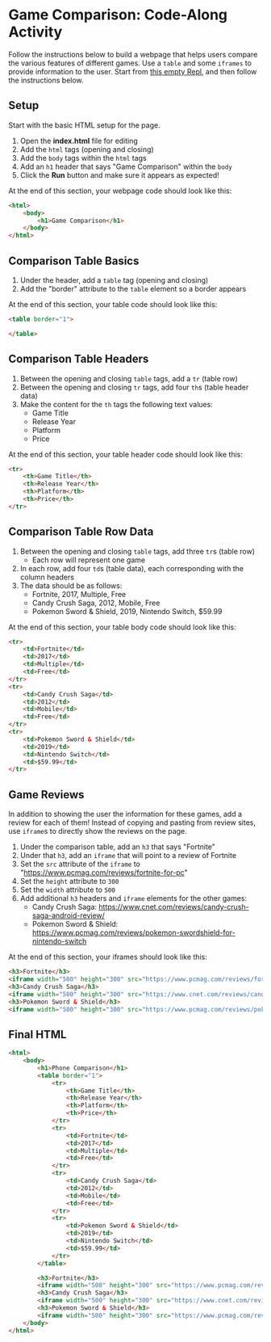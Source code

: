 # Game Comparison: Code-Along Activity
Follow the instructions below to build a webpage that helps users compare the various features of different games. Use a `table` and some `iframes` to provide information to the user. Start from [this empty Repl](https://replit.com/@HylandOutreach/EmptyWeb#index.html), and then follow the instructions below.

## Setup
Start with the basic HTML setup for the page.

1. Open the **index.html** file for editing
1. Add the `html` tags (opening and closing)
1. Add the `body` tags within the `html` tags
1. Add an `h1` header that says "Game Comparison" within the `body`
1. Click the **Run** button and make sure it appears as expected!

At the end of this section, your webpage code should look like this:
```html
<html>
    <body>
        <h1>Game Comparison</h1>
    </body>
</html>
```

## Comparison Table Basics
1. Under the header, add a `table` tag (opening and closing)
1. Add the "border" attribute to the `table` element so a border appears

At the end of this section, your table code should look like this:
```html
<table border="1">

</table>
```

## Comparison Table Headers
1. Between the opening and closing `table` tags, add a `tr` (table row)
1. Between the opening and closing `tr` tags, add four `th`s (table header data)
1. Make the content for the `th` tags the following text values:
    - Game Title
    - Release Year
    - Platform
    - Price

At the end of this section, your table header code should look like this:
```html
<tr>
    <th>Game Title</th>
    <th>Release Year</th>
    <th>Platform</th>
    <th>Price</th>
</tr>
```

## Comparison Table Row Data
1. Between the opening and closing `table` tags, add three `tr`s (table row)
    - Each row will represent one game
1. In each row, add four `td`s (table data), each corresponding with the column headers
1. The data should be as follows:
    - Fortnite, 2017, Multiple, Free
    - Candy Crush Saga, 2012, Mobile, Free
    - Pokemon Sword & Shield, 2019, Nintendo Switch, $59.99

At the end of this section, your table body code should look like this:
```html
<tr>
    <td>Fortnite</td>
    <td>2017</td>
    <td>Multiple</td>
    <td>Free</td>
</tr>
<tr>
    <td>Candy Crush Saga</td>
    <td>2012</td>
    <td>Mobile</td>
    <td>Free</td>
</tr>
<tr>
    <td>Pokemon Sword & Shield</td>
    <td>2019</td>
    <td>Nintendo Switch</td>
    <td>$59.99</td>
</tr>
```

## Game Reviews
In addition to showing the user the information for these games, add a review for each of them! Instead of copying and pasting from review sites, use `iframe`s to directly show the reviews on the page.

1. Under the comparison table, add an `h3` that says "Fortnite"
1. Under that `h3`, add an `iframe` that will point to a review of Fortnite
1. Set the `src` attribute of the `iframe` to "https://www.pcmag.com/reviews/fortnite-for-pc"
1. Set the `height` attribute to `300`
1. Set the `width` attribute to `500`
1. Add additional `h3` headers and `iframe` elements for the other games:
    - Candy Crush Saga: https://www.cnet.com/reviews/candy-crush-saga-android-review/
    - Pokemon Sword & Shield: https://www.pcmag.com/reviews/pokemon-swordshield-for-nintendo-switch

At the end of this section, your iframes should look like this:
```html
<h3>Fortnite</h3>
<iframe width="500" height="300" src="https://www.pcmag.com/reviews/fortnite-for-pc"></iframe>
<h3>Candy Crush Saga</h3>
<iframe width="500" height="300" src="https://www.cnet.com/reviews/candy-crush-saga-android-review/"></iframe>
<h3>Pokemon Sword & Shield</h3>
<iframe width="500" height="300" src="https://www.pcmag.com/reviews/pokemon-swordshield-for-nintendo-switch"></iframe>
```

## Final HTML
```html
<html>
    <body>
        <h1>Phone Comparison</h1>
        <table border="1">
            <tr>
                <th>Game Title</th>
                <th>Release Year</th>
                <th>Platform</th>
                <th>Price</th>
            </tr>
            <tr>
                <td>Fortnite</td>
                <td>2017</td>
                <td>Multiple</td>
                <td>Free</td>
            </tr>
            <tr>
                <td>Candy Crush Saga</td>
                <td>2012</td>
                <td>Mobile</td>
                <td>Free</td>
            </tr>
            <tr>
                <td>Pokemon Sword & Shield</td>
                <td>2019</td>
                <td>Nintendo Switch</td>
                <td>$59.99</td>
            </tr>
        </table>

        <h3>Fortnite</h3>
        <iframe width="500" height="300" src="https://www.pcmag.com/reviews/fortnite-for-pc"></iframe>
        <h3>Candy Crush Saga</h3>
        <iframe width="500" height="300" src="https://www.cnet.com/reviews/candy-crush-saga-android-review/"></iframe>
        <h3>Pokemon Sword & Shield</h3>
        <iframe width="500" height="300" src="https://www.pcmag.com/reviews/pokemon-swordshield-for-nintendo-switch"></iframe>
    </body>
</html>
```